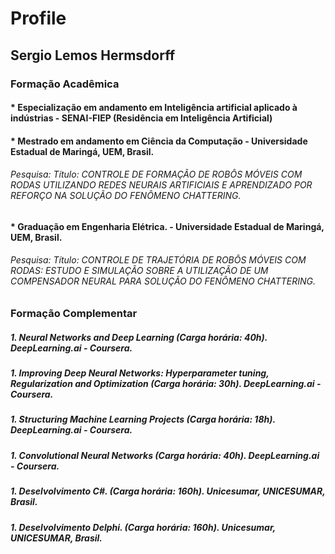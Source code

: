 # Profile

## Sergio Lemos Hermsdorff

### Formação Acadêmica

#### * Especialização em andamento em Inteligência artificial aplicado à indústrias - SENAI-FIEP (Residência em Inteligência Artificial)

#### * Mestrado em andamento em Ciência da Computação - Universidade Estadual de Maringá, UEM, Brasil. 
  ###### Pesquisa: Título: CONTROLE DE FORMAÇÃO DE ROBÔS MÓVEIS COM RODAS UTILIZANDO REDES NEURAIS ARTIFICIAIS E APRENDIZADO POR REFORÇO NA SOLUÇÃO DO FENÔMENO CHATTERING.

#### * Graduação em Engenharia Elétrica. - Universidade Estadual de Maringá, UEM, Brasil. 
  ###### Pesquisa: Título: CONTROLE DE TRAJETÓRIA DE ROBÔS MÓVEIS COM RODAS: ESTUDO E SIMULAÇÃO SOBRE A UTILIZAÇÃO DE UM COMPENSADOR NEURAL PARA SOLUÇÃO DO FENÔMENO CHATTERING.

### Formação Complementar

##### 1. Neural Networks and Deep Learning (Carga horária: 40h). DeepLearning.ai - Coursera.
##### 1. Improving Deep Neural Networks: Hyperparameter tuning, Regularization and Optimization (Carga horária: 30h). DeepLearning.ai - Coursera.
##### 1. Structuring Machine Learning Projects (Carga horária: 18h). DeepLearning.ai - Coursera.
##### 1. Convolutional Neural Networks (Carga horária: 40h). DeepLearning.ai - Coursera.
##### 1. Deselvolvimento C#. (Carga horária: 160h). Unicesumar, UNICESUMAR, Brasil.
##### 1. Deselvolvimento Delphi. (Carga horária: 160h). Unicesumar, UNICESUMAR, Brasil. 
